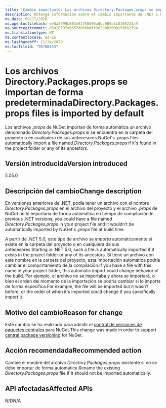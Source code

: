 ```yaml
---
title: 'Cambio importante: Los archivos Directory.Packages.props se importan de forma predeterminada'
description: Obtenga información sobre el cambio importante de .NET 5.0 por el que los archivos .props de NuGet importan de forma automática un archivo denominado Directory.Packages.props si se encuentra en la carpeta del proyecto o en cualquiera de sus antecesores.
ms.date: 09/17/2020
ms.openlocfilehash: ee8a2999b801e81750d96a0bc985e3c8169224a9
ms.sourcegitcommit: d8020797a6657d0fbbdff362b80300815f682f94
ms.translationtype: HT
ms.contentlocale: es-ES
ms.lasthandoff: 11/24/2020
ms.locfileid: "95760153"
---
```

# <a name="directorypackagesprops-files-is-imported-by-default"></a><span data-ttu-id="ca398-103">Los archivos Directory.Packages.props se importan de forma predeterminada</span><span class="sxs-lookup"><span data-stu-id="ca398-103">Directory.Packages.props files is imported by default</span></span>

<span data-ttu-id="ca398-104">Los archivos *.props* de NuGet importan de forma automática un archivo denominado *Directory.Packages.props* si se encuentra en la carpeta del proyecto o en cualquiera de sus antecesores.</span><span class="sxs-lookup"><span data-stu-id="ca398-104">NuGet's *.props* files automatically import a file named *Directory.Packages.props* if it's found in the project folder or any of its ancestors.</span></span>

## <a name="version-introduced"></a><span data-ttu-id="ca398-105">Versión introducida</span><span class="sxs-lookup"><span data-stu-id="ca398-105">Version introduced</span></span>

<span data-ttu-id="ca398-106">5.0</span><span class="sxs-lookup"><span data-stu-id="ca398-106">5.0</span></span>

## <a name="change-description"></a><span data-ttu-id="ca398-107">Descripción del cambio</span><span class="sxs-lookup"><span data-stu-id="ca398-107">Change description</span></span>

<span data-ttu-id="ca398-108">En versiones anteriores de .NET, podía tener un archivo con el nombre *Directory.Packages.props* en el archivo del proyecto y el archivo *.props* de NuGet no lo importaría de forma automática en tiempo de compilación.</span><span class="sxs-lookup"><span data-stu-id="ca398-108">In previous .NET versions, you could have a file named *Directory.Packages.props* in your project file and it wouldn't be automatically imported by NuGet's *.props* file at build time.</span></span>

<span data-ttu-id="ca398-109">A partir de .NET 5.0, este tipo de archivo *se importa* automáticamente si existe en la carpeta del proyecto o en cualquiera de sus antecesores.</span><span class="sxs-lookup"><span data-stu-id="ca398-109">Starting in .NET 5.0, such a file *is* automatically imported if it exists in the project folder or any of its ancestors.</span></span> <span data-ttu-id="ca398-110">Si tiene un archivo con este nombre en la carpeta del proyecto, esta importación automática podría cambiar el comportamiento de la compilación.</span><span class="sxs-lookup"><span data-stu-id="ca398-110">If you have a file with this name in your project folder, this automatic import could change behavior of the build.</span></span> <span data-ttu-id="ca398-111">Por ejemplo, el archivo no se importaba y ahora se importará, o bien el orden del momento de la importación se podría cambiar si lo importa de forma específica.</span><span class="sxs-lookup"><span data-stu-id="ca398-111">For example, the file will be imported but it wasn't before, or the order of when it's imported could change if you specifically import it.</span></span>

## <a name="reason-for-change"></a><span data-ttu-id="ca398-112">Motivo del cambio</span><span class="sxs-lookup"><span data-stu-id="ca398-112">Reason for change</span></span>

<span data-ttu-id="ca398-113">Este cambio se ha realizado para admitir el [control de versiones de paquetes centrales](https://github.com/NuGet/Home/wiki/Centrally-managing-NuGet-package-versions) para NuGet.</span><span class="sxs-lookup"><span data-stu-id="ca398-113">This change was made in order to support [central package versioning](https://github.com/NuGet/Home/wiki/Centrally-managing-NuGet-package-versions) for NuGet.</span></span>

## <a name="recommended-action"></a><span data-ttu-id="ca398-114">Acción recomendada</span><span class="sxs-lookup"><span data-stu-id="ca398-114">Recommended action</span></span>

<span data-ttu-id="ca398-115">Cambie el nombre del archivo *Directory.Packages.props* existente si no se debe importar de forma automática.</span><span class="sxs-lookup"><span data-stu-id="ca398-115">Rename the existing *Directory.Packages.props* file if it should not be imported automatically.</span></span>

## <a name="affected-apis"></a><span data-ttu-id="ca398-116">API afectadas</span><span class="sxs-lookup"><span data-stu-id="ca398-116">Affected APIs</span></span>

<span data-ttu-id="ca398-117">N/D</span><span class="sxs-lookup"><span data-stu-id="ca398-117">N/A</span></span>

<!--

### Affected APIs

Not detectable via API analysis.

### Category

MSBuild

-->
